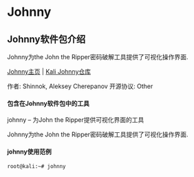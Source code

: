 # Johnny

## Johnny软件包介绍

Johnny为the John the Ripper密码破解工具提供了可视化操作界面.

[Johnny主页](http://openwall.info/wiki/john/johnny) | [Kali Johnny仓库](http://git.kali.org/gitweb/?p=packages/johnny.git;a=summary) 

作者: Shinnok, Aleksey Cherepanov
开源协议: Other

#### 包含在Johnny软件包中的工具

johnny – 为John the Ripper提供可视化界面的工具

Johnny为the John the Ripper密码破解工具提供了可视化操作界面.

#### johnny使用范例

```
root@kali:~# johnny
```

